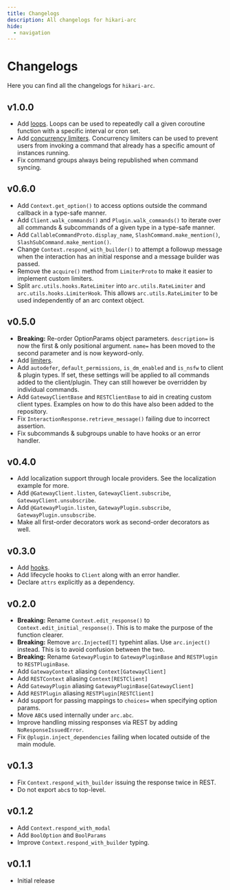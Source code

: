 ```yaml
---
title: Changelogs
description: All changelogs for hikari-arc
hide:
  - navigation
---
```


# Changelogs

Here you can find all the changelogs for `hikari-arc`.

## v1.0.0

- Add [loops](./guides/loops.md). Loops can be used to repeatedly call a given coroutine function with a specific interval or cron set.
- Add [concurrency limiters](./guides/concurrency_limiting.md). Concurrency limiters can be used to prevent users from invoking a command that already has a specific amount of instances running.
- Fix command groups always being republished when command syncing.

## v0.6.0

- Add `Context.get_option()` to access options outside the command callback in a type-safe manner.
- Add `Client.walk_commands()` and `Plugin.walk_commands()` to iterate over all commands & subcommands of a given type in a type-safe manner.
- Add `CallableCommandProto.display_name`, `SlashCommand.make_mention()`, `SlashSubCommand.make_mention()`.
- Change `Context.respond_with_builder()` to attempt a followup message when the interaction has an initial response and a message builder was passed.
- Remove the `acquire()` method from `LimiterProto` to make it easier to implement custom limiters.
- Split `arc.utils.hooks.RateLimiter` into `arc.utils.RateLimiter` and `arc.utils.hooks.LimiterHook`. This allows `arc.utils.RateLimiter` to be used independently of an arc context object.

## v0.5.0

- **Breaking:** Re-order OptionParams object parameters. `description=` is now the first & only positional argument. `name=` has been moved to the second parameter and is now keyword-only.
- Add [limiters](./guides/hooks.md#limiters).
- Add  `autodefer`, `default_permissions`, `is_dm_enabled` and `is_nsfw` to client & plugin types. If set, these settings will be applied to all commands added to the client/plugin. They can still however be overridden by individual commands.
- Add `GatewayClientBase` and `RESTClientBase` to aid in creating custom client types. Examples on how to do this have also been added to the repository.
- Fix `InteractionResponse.retrieve_message()` failing due to incorrect assertion.
- Fix subcommands & subgroups unable to have hooks or an error handler.

## v0.4.0

- Add localization support through locale providers. See the localization example for more.
- Add `@GatewayClient.listen`, `GatewayClient.subscribe`, `GatewayClient.unsubscribe`.
- Add `@GatewayPlugin.listen`, `GatewayPlugin.subscribe`, `GatewayPlugin.unsubscribe`.
- Make all first-order decorators work as second-order decorators as well.


## v0.3.0

- Add [hooks](./guides/hooks.md).
- Add lifecycle hooks to `Client` along with an error handler.
- Declare `attrs` explicitly as a dependency.

## v0.2.0

- **Breaking:** Rename `Context.edit_response()` to `Context.edit_initial_response()`. This is to make the purpose of the function clearer.
- **Breaking:** Remove `arc.Injected[T]` typehint alias. Use `arc.inject()` instead. This is to avoid confusion between the two.
- **Breaking:** Rename `GatewayPlugin` to `GatewayPluginBase` and `RESTPlugin` to `RESTPluginBase`.
- Add `GatewayContext` aliasing `Context[GatewayClient]`
- Add `RESTContext` aliasing `Context[RESTClient]`
- Add `GatewayPlugin` aliasing `GatewayPluginBase[GatewayClient]`
- Add `RESTPlugin` aliasing `RESTPlugin[RESTClient]`
- Add support for passing mappings to `choices=` when specifying option params.
- Move `ABC`s used internally under `arc.abc`.
- Improve handling missing responses via REST by adding `NoResponseIssuedError`.
- Fix `@plugin.inject_dependencies` failing when located outside of the main module.

## v0.1.3

- Fix `Context.respond_with_builder` issuing the response twice in REST.
- Do not export `abc`s to top-level.

## v0.1.2

- Add `Context.respond_with_modal`
- Add `BoolOption` and `BoolParams`
- Improve `Context.respond_with_builder` typing.

## v0.1.1

- Initial release
